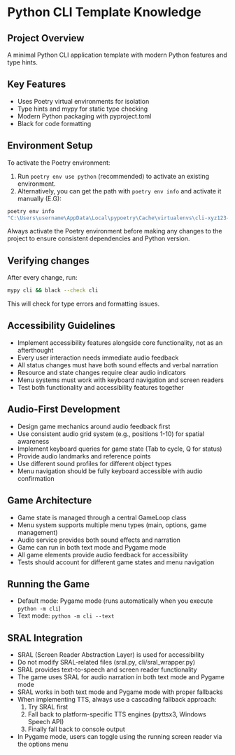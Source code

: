 # Python CLI Template Knowledge

## Project Overview
A minimal Python CLI application template with modern Python features and type hints.

## Key Features
- Uses Poetry virtual environments for isolation
- Type hints and mypy for static type checking
- Modern Python packaging with pyproject.toml
- Black for code formatting

## Environment Setup
To activate the Poetry environment:
1. Run `poetry env use python` (recommended) to activate an existing environment.
2. Alternatively, you can get the path with `poetry env info` and activate it manually (E.G):
```bash
poetry env info
"C:\Users\username\AppData\Local\pypoetry\Cache\virtualenvs\cli-xyz123-py3.12\Scripts\activate.bat"
```

Always activate the Poetry environment before making any changes to the project to ensure consistent dependencies and Python version.

## Verifying changes
After every change, run:
```bash
mypy cli && black --check cli
```
This will check for type errors and formatting issues.

## Accessibility Guidelines
- Implement accessibility features alongside core functionality, not as an afterthought
- Every user interaction needs immediate audio feedback
- All status changes must have both sound effects and verbal narration
- Resource and state changes require clear audio indicators
- Menu systems must work with keyboard navigation and screen readers
- Test both functionality and accessibility features together

## Audio-First Development
- Design game mechanics around audio feedback first
- Use consistent audio grid system (e.g., positions 1-10) for spatial awareness
- Implement keyboard queries for game state (Tab to cycle, Q for status)
- Provide audio landmarks and reference points
- Use different sound profiles for different object types
- Menu navigation should be fully keyboard accessible with audio confirmation

## Game Architecture
- Game state is managed through a central GameLoop class
- Menu system supports multiple menu types (main, options, game management)
- Audio service provides both sound effects and narration
- Game can run in both text mode and Pygame mode
- All game elements provide audio feedback for accessibility
- Tests should account for different game states and menu navigation

## Running the Game
- Default mode: Pygame mode (runs automatically when you execute `python -m cli`)
- Text mode: `python -m cli --text`

## SRAL Integration
- SRAL (Screen Reader Abstraction Layer) is used for accessibility
- Do not modify SRAL-related files (sral.py, cli/sral_wrapper.py)
- SRAL provides text-to-speech and screen reader functionality
- The game uses SRAL for audio narration in both text mode and Pygame mode
- SRAL works in both text mode and Pygame mode with proper fallbacks
- When implementing TTS, always use a cascading fallback approach:
  1. Try SRAL first
  2. Fall back to platform-specific TTS engines (pyttsx3, Windows Speech API)
  3. Finally fall back to console output
- In Pygame mode, users can toggle using the running screen reader via the options menu
